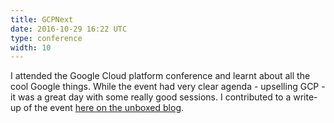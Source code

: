 ```yaml
---
title: GCPNext
date: 2016-10-29 16:22 UTC
type: conference
width: 10
---
```


I attended the Google Cloud platform conference and learnt about all the cool
Google things. While the event had very clear agenda - upselling GCP - it was a
great day with some really good sessions. I contributed to a write-up of the
event [here on the unboxed blog](https://unboxed.co/blog/next-london-2016-google-cloud-platform-s-user-conference/).
